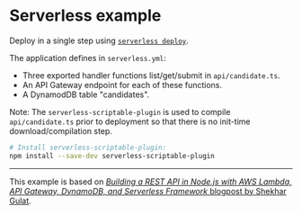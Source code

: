 # Serverless example

Deploy in a single step using [`serverless deploy`](https://serverless.com/framework/docs/providers/aws/guide/deploying/).

The application defines in `serverless.yml`:

- Three exported handler functions list/get/submit in `api/candidate.ts`.
- An API Gateway endpoint for each of these functions.
- A DynamodDB table "candidates".

Note: The `serverless-scriptable-plugin` is used to compile `api/candidate.ts` prior to deployment
so that there is no init-time download/compilation step.

```sh
# Install serverless-scriptable-plugin:
npm install --save-dev serverless-scriptable-plugin
```

---

This example is based on [_Building a REST API in Node.js with AWS Lambda, API Gateway, DynamoDB, and Serverless Framework_ blogpost by Shekhar Gulat](https://serverless.com/blog/node-rest-api-with-serverless-lambda-and-dynamodb/).
